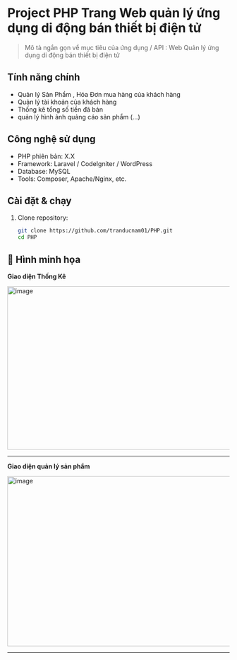 # Project PHP Trang Web quản lý ứng dụng di động bán thiết bị điện tử


> Mô tả ngắn gọn về mục tiêu của ứng dụng / API : Web Quản lý ứng dụng di động bán thiết bị điện tử 

##  Tính năng chính
- Quản lý Sản Phẩm , Hóa Đơn mua hàng của khách hàng
- Quản lý tài khoản của khách hàng
- Thống kê tổng số tiền đã bán
- quản lý hình ảnh quảng cáo sản phẩm
(...)

##  Công nghệ sử dụng
- PHP phiên bản: X.X
- Framework: Laravel / CodeIgniter / WordPress
- Database: MySQL
- Tools: Composer, Apache/Nginx, etc.

##  Cài đặt & chạy
1. Clone repository:
   ```bash
   git clone https://github.com/tranducnam01/PHP.git
   cd PHP
   ``` 

## 📸 Hình minh họa

**Giao diện Thống Kê**  

<img width="754" height="370" alt="image" src="https://github.com/user-attachments/assets/c8198484-44df-42af-93a5-9b73cdffea93" />


---

**Giao diện quản lý sản phẩm**  

<img width="754" height="385" alt="image" src="https://github.com/user-attachments/assets/2e849a74-6508-46ad-b7ae-13d34c4adcb4" />


---

